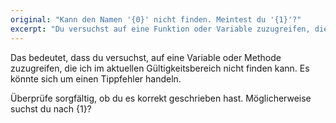 ```yaml
---
original: "Kann den Namen '{0}' nicht finden. Meintest du '{1}'?"
excerpt: "Du versuchst auf eine Funktion oder Variable zuzugreifen, die ich im aktuellen Gültigkeitsbereich nicht finden kann."
---
```


Das bedeutet, dass du versuchst, auf eine Variable oder Methode zuzugreifen, die ich im aktuellen Gültigkeitsbereich nicht finden kann. Es könnte sich um einen Tippfehler handeln.

Überprüfe sorgfältig, ob du es korrekt geschrieben hast. Möglicherweise suchst du nach {1}?
